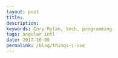 ```yaml
---
layout: post
title: 
description: 
keywords: Cory Rylan, tech, programming
tags: angular intl
date: 2017-10-08
permalink: /blog/things-i-use
---
```


